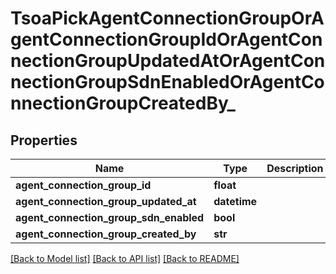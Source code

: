 # TsoaPickAgentConnectionGroupOrAgentConnectionGroupIdOrAgentConnectionGroupUpdatedAtOrAgentConnectionGroupSdnEnabledOrAgentConnectionGroupCreatedBy_

## Properties
Name | Type | Description | Notes
------------ | ------------- | ------------- | -------------
**agent_connection_group_id** | **float** |  | 
**agent_connection_group_updated_at** | **datetime** |  | 
**agent_connection_group_sdn_enabled** | **bool** |  | 
**agent_connection_group_created_by** | **str** |  | 

[[Back to Model list]](../README.md#documentation-for-models) [[Back to API list]](../README.md#documentation-for-api-endpoints) [[Back to README]](../README.md)

